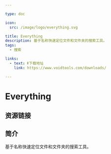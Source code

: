 ```yaml
---

type: doc

icon:
  src: /image/logo/everything.svg

title: Everything
description: 基于名称快速定位文件和文件夹的搜索工具。
tags:
  - 搜索

links:
  - text: ⏬下载地址
    link: https://www.voidtools.com/downloads/

---
```


<ShowLogo />

# Everything

<ShowTags />

<ShowBreadcrumb />

## 资源链接

<ShowLinks />

## 简介

基于名称快速定位文件和文件夹的搜索工具。
